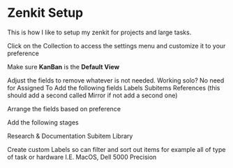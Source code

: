 # Zenkit Setup

This is how I like to setup my zenkit for projects and large tasks.

Click on the Collection to access the settings menu and customize it to your preference

Make sure **KanBan** is the **Default View**

Adjust the fields to remove whatever is not needed. Working solo? No need for Assigned To
Add the following fields
Labels
Subitems
References (this should add a second called Mirror if not add a second one)

Arrange the fields based on preference

Add the following stages

Research & Documentation
Subitem Library

Create custom Labels so can filter and sort out items for example all of type of task
or hardware I.E. MacOS, Dell 5000 Precision
